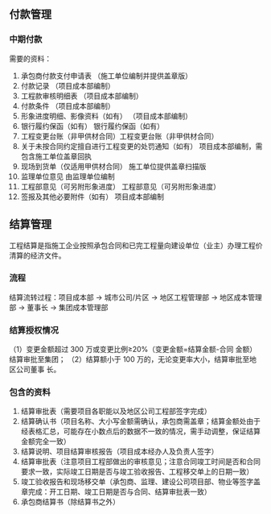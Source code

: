 ## 付款管理
### 中期付款
需要的资料：
1. 承包商付款支付申请表 （施工单位编制并提供盖章版）
2. 付款记录 （项目成本部编制）
3. 工程款审核明细表 （项目成本部编制）
4. 付款条件 （项目成本部编制）
5. 形象进度明细、影像资料（如有） （项目成本部编制）
6. 银行履约保函（如有） 银行履约保函（如有）
7. 工程变更台账（非甲供材合同）工程变更台账（非甲供材合同）
8. 关于未按合同约定擅自进行工程变更的处罚通知（如有） 项目成本部编制，需包含施工单位盖章回执
9. 现场到货单（仅适用甲供材合同） 施工单位提供盖章扫描版
10. 监理单位意见 由监理单位编制
11. 工程部意见（可另附形象进度） 工程部意见（可另附形象进度）
12. 签报及其他必要附件（如有） 项目成本部编制

## 结算管理
工程结算是指施工企业按照承包合同和已完工程量向建设单位（业主）办理工程价清算的经济文件。<br>
### 流程
结算流转过程：项目成本部 -> 城市公司/片区 -> 地区工程管理部 -> 地区成本管理部 ->  董事长 -> 集团成本管理部
### 结算授权情况
（1）变更金额超过 300 万或变更比例≥20%（变更金额=结算金额-合同
金额）结算审批至集团；
（2）结算额小于 100 万的，无论变更率大小，结算审批至地区公司董事
长。

### 包含的资料
1. 结算审批表（需要项目各职能以及地区公司工程部签字完成）
2. 结算确认书（项目名称、大小写金额需确认，承包商需盖章；结算金额处由于经表格汇总，可能存在小数点后的数据不一致的情况，需手动调整，保证结算金额完全一致）
3. 结算说明、项目结算审核报告（项目成本经办人及负责人签字）
4. 结算审批表（注意项目工程部做出的审核意见；注意合同竣工时间是否和合同要求一致，实际竣工日期是否与竣工验收报告、工程移交单上的日期一致）
5. 竣工验收报告和现场移交单（承包商、监理、建设公司项目部、物业等签字盖章完成：开工日期、竣工日期是否与合同、结算审批表一致）
6. 承包商结算书（除结算书之外）